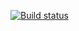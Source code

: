 [![Build status](https://ci.appveyor.com/api/projects/status/njeo2g6qoo7lspss?svg=true)](https://ci.appveyor.com/project/VladimsKov/react-work-2-2)